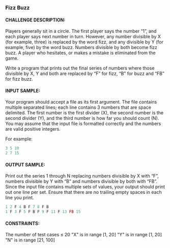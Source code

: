 ### Fizz Buzz


#### CHALLENGE DESCRIPTION:

Players generally sit in a circle. The first player says the number “1”, and each player says next number in turn. However, any number divisible by X (for example, three) is replaced by the word fizz, and any divisible by Y (for example, five) by the word buzz. Numbers divisible by both become fizz buzz. A player who hesitates, or makes a mistake is eliminated from the game.

Write a program that prints out the final series of numbers where those divisible by X, Y and both are replaced by “F” for fizz, “B” for buzz and “FB” for fizz buzz.

#### INPUT SAMPLE:

Your program should accept a file as its first argument. The file contains multiple separated lines; each line contains 3 numbers that are space delimited. The first number is the first divider (X), the second number is the second divider (Y), and the third number is how far you should count (N). You may assume that the input file is formatted correctly and the numbers are valid positive integers.

For example:
```ruby
3 5 10
2 7 15
```

#### OUTPUT SAMPLE:

Print out the series 1 through N replacing numbers divisible by X with “F”, numbers divisible by Y with “B” and numbers divisible by both with “FB”. Since the input file contains multiple sets of values, your output should print out one line per set. Ensure that there are no trailing empty spaces in each line you print.

```ruby
1 2 F 4 B F 7 8 F B
1 F 3 F 5 F B F 9 F 11 F 13 FB 15
```

#### CONSTRAINTS:

The number of test cases ≤ 20
"X" is in range [1, 20]
"Y" is in range [1, 20]
"N" is in range [21, 100]
